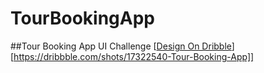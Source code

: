 # TourBookingApp
##Tour Booking App UI Challenge
[[Design On Dribble](https://cdn.dribbble.com/users/5031392/screenshots/17322540/media/30e38afc785b95449ffe18a2e6d9ec1b.png)][https://dribbble.com/shots/17322540-Tour-Booking-App]]


